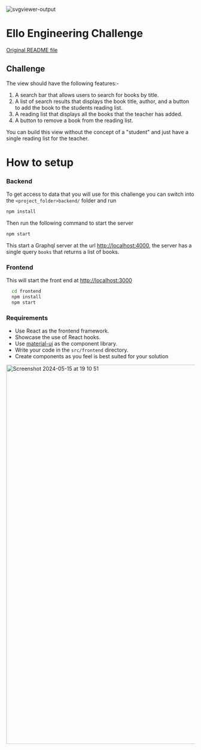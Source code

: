  ![svgviewer-output](https://github.com/ElloTechnology/backend_takehome/assets/3518127/561bc8d4-bffc-4360-b9ea-61e876bcec93)


# Ello Engineering Challenge

[Original README file](https://github.com/justkelvin/fullstack-test-ello)

## Challenge

The view should have the following features:-

1. A search bar that allows users to search for books by title.
2. A list of search results that displays the book title, author, and a button to add the book to the students reading list.
3. A reading list that displays all the books that the teacher has added.
4. A button to remove a book from the reading list.

You can build this view without the concept of a "student" and just have a single reading list for the teacher.

# How to setup

### Backend
To get access to data that you will use for this challenge you can switch into the `<project_folder>backend/` folder and run

```bash
npm install
```

Then run the following command to start the server

```bash
npm start
```

This start a Graphql server at the url [http://localhost:4000](http://localhost:4000), the server has a single query `books` that returns a list of books. 

### Frontend

This will start the front end at [http://localhost:3000](http://localhost:3000)

```bash
  cd frontend
  npm install
  npm start
```

### Requirements
- Use React as the frontend framework.
- Showcase the use of React hooks.
- Use [material-ui](https://mui.com/material-ui/) as the component library.
- Write your code in the `src/frontend` directory.
- Create components as you feel is best suited for your solution
<img width="1013" alt="Screenshot 2024-05-15 at 19 10 51" src="https://github.com/ElloTechnology/fullstack-take-home-test/assets/3518127/bc3eb7f7-489f-4304-93f4-032bbbd38c58">
